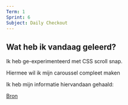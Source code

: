 ```yaml
---
Term: 1  
Sprint: 6  
Subject: Daily Checkout  
---
```


## Wat heb ik vandaag geleerd?

Ik heb ge-experimenteerd met CSS scroll snap.  

Hiermee wil ik mijn caroussel compleet maken  

Ik heb mijn informatie hiervandaan gehaald:  

[Bron](https://developer.mozilla.org/en-US/docs/Web/CSS/scroll-snap-type)

